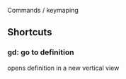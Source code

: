 Commands / keymaping

## Shortcuts
### **gd**: go to definition
opens definition in a new vertical view
